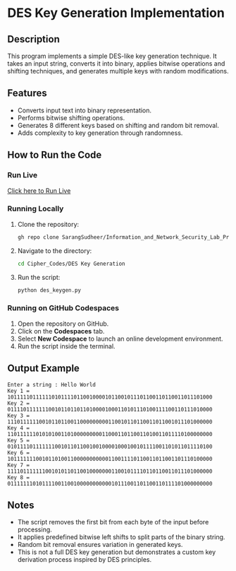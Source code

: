 # DES Key Generation Implementation

## Description
This program implements a simple DES-like key generation technique. It takes an input string, converts it into binary, applies bitwise operations and shifting techniques, and generates multiple keys with random modifications.

## Features
- Converts input text into binary representation.
- Performs bitwise shifting operations.
- Generates 8 different keys based on shifting and random bit removal.
- Adds complexity to key generation through randomness.

## How to Run the Code

### Run Live
[Click here to Run Live](https://colab.research.google.com/drive/1pCfddGe9et4ucZ1HjiKnQAaVYNSxrl9P?usp=sharing) 

### Running Locally
1. Clone the repository:
   ```sh
   gh repo clone SarangSudheer/Information_and_Network_Security_Lab_Programs
   ```
2. Navigate to the directory:
   ```sh
   cd Cipher_Codes/DES Key Generation
   ```
3. Run the script:
   ```sh
   python des_keygen.py
   ```

### Running on GitHub Codespaces
1. Open the repository on GitHub.
2. Click on the **Codespaces** tab.
3. Select **New Codespace** to launch an online development environment.
4. Run the script inside the terminal.

## Output Example
```
Enter a string : Hello World
Key 1 = 10111110111111010111101100100001011001011101100110110011011101000
Key 2 = 01111011111110010110110110100001000110101110100111100110111010000
Key 3 = 11101111110010110110011000000000110010110110011011001011101000000
Key 4 = 11011111101010100110100000000011000110110011010011011110100000000
Key 5 = 01011110111111100101101100100100001000100101111001101011011110100
Key 6 = 10111111100101101001100000000000110011110110011011001101110100000
Key 7 = 11110111111100101011011001000000011001011110110110011011101000000
Key 8 = 01111111010111100110010000000000010111001101100110111101000000000
```

## Notes
- The script removes the first bit from each byte of the input before processing.
- It applies predefined bitwise left shifts to split parts of the binary string.
- Random bit removal ensures variation in generated keys.
- This is not a full DES key generation but demonstrates a custom key derivation process inspired by DES principles.

